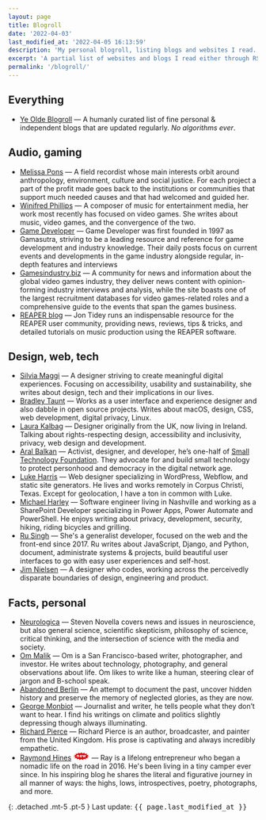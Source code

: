 ```yaml
---
layout: page
title: Blogroll
date: '2022-04-03'
last_modified_at: '2022-04-05 16:13:59'
description: 'My personal blogroll, listing blogs and websites I read. It starts with a curated platform that has no algorithm.'
excerpt: 'A partial list of websites and blogs I read either through RSS, the Fediverse or both.'
permalink: '/blogroll/'
---
```

## Everything

- [Ye Olde Blogroll](https://blogroll.org/) — A humanly curated list of fine personal & independent blogs that are updated regularly. _No algorithms ever_.

## Audio, gaming

- [Melissa Pons](https://melissapons.com/) — A field recordist whose main interests orbit around anthropology, environment, culture and social justice. For each project a part of the profit made goes back to the institutions or communities that support much needed causes and that had welcomed and guided her.
- [Winifred Phillips](https://winifredphillips.wpcomstaging.com/) — A composer of music for entertainment media, her work most recently has focused on video games. She writes about music, video games, and the convergence of the two.
- [Game Developer](https://www.gamedeveloper.com/blogs) — Game Developer was first founded in 1997 as Gamasutra, striving to be a leading resource and reference for game development and industry knowledge. Their daily posts focus on current events and developments in the game industry alongside regular, in-depth features and interviews
- [Gamesindustry.biz](https://www.gamesindustry.biz/) — A community for news and information about the global video games industry, they deliver news content with opinion-forming industry interviews and analysis, while the site boasts one of the largest recruitment databases for video games-related roles and a comprehensive guide to the events that span the games business.
- [REAPER blog](https://reaperblog.net/) — Jon Tidey runs an indispensable resource for the REAPER user community, providing news, reviews, tips & tricks, and detailed tutorials on music production using the REAPER software.

## Design, web, tech

- [Silvia Maggi](https://silviamaggidesign.com) — A designer striving to create meaningful digital experiences. Focusing on accessibility, usability and sustainability, she writes about design, tech and their implications in our lives.
- [Bradley Taunt](https://tdarb.org/) — Works as a user interface and experience designer and also dabble in open source projects. Writes about macOS, design, CSS, web development, digital privacy, Linux.
- [Laura Kalbag](https://laurakalbag.com/) — Designer originally from the UK, now living in Ireland. Talking about rights-respecting design, accessibility and inclusivity, privacy, web design and development.
- [Aral Balkan](https://ar.al/) — Activist, designer, and developer, he’s one-half of [Small Technology Foundation](https://small-tech.org/). They advocate for and build small technology to protect personhood and democracy in the digital network age.
- [Luke Harris](https://www.lkhrs.com) — Web designer specializing in WordPress, Webflow, and static site generators. He lives and works remotely in Corpus Christi, Texas. Except for geolocation, I have a ton in common with Luke.
- [Michael Harley](https://obsolete29.com/) — Software engineer living in Nashville and working as a SharePoint Developer specializing in Power Apps, Power Automate and PowerShell. He enjoys writing about privacy, development, security, hiking, riding bicycles and grilling.
- [Ru Singh](https://rusingh.com/) — She's a generalist developer, focused on the web and the front-end since 2017. Ru writes about JavaScript, Django, and Python, document, administrate systems & projects, build beautiful user interfaces to go with easy user experiences and self-host.
- [Jim Nielsen](https://blog.jim-nielsen.com/) — A designer who codes, working across the perceivedly disparate boundaries of design, engineering and product.

## Facts, personal

- [Neurologica](https://theness.com/neurologicablog) — Steven Novella covers news and issues in neuroscience, but also general science, scientific skepticism, philosophy of science, critical thinking, and the intersection of science with the media and society.
- [Om Malik](https://om.co/) — Om is a San Francisco-based writer, photographer, and investor. He writes about technology, photography, and general observations about life. Om likes to write like a human, steering clear of jargon and B-school speak.
- [Abandoned Berlin](https://www.abandonedberlin.com) — An attempt to document the past, uncover hidden history and preserve the memory of neglected glories, as they are now.
- [George Monbiot](https://www.monbiot.com/) — Journalist and writer, he tells people what they don’t want to hear. I find his writings on climate and politics slightly depressing though always illuminating.
- [Richard Pierce](https://tettig.com/) — Richard Pierce is an author, broadcaster, and painter from the United Kingdom. His prose is captivating and always incredibly empathetic.
- [Raymond Hines](https://alongtheray.com) ![new](/assets/images/new.gif) — Ray is a lifelong entrepreneur who began a nomadic life on the road in 2016. He's been living in a tiny camper ever since. In his inspiring blog he shares the literal and figurative journey in all manner of ways: the highs, lows, introspectives, poetry, photographs, and more.

{: .detached .mt-5 .pt-5 }
Last update: <kbd>{{ page.last_modified_at }}</kbd>